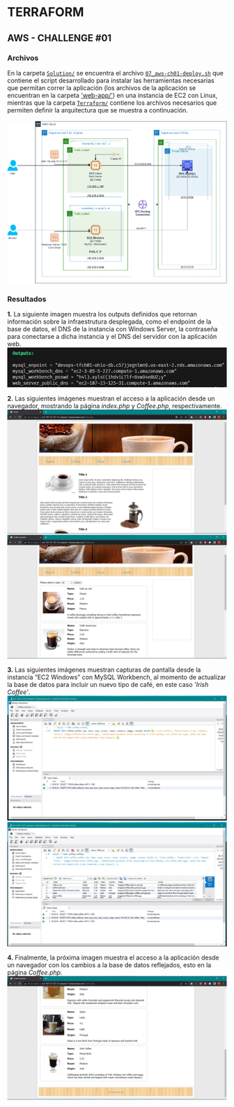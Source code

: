# TERRAFORM

## AWS - CHALLENGE \#01

### Archivos
En la carpeta [`Solution/`](../Solution/) se encuentra el archivo [`07_aws-ch01-deploy.sh`](../Solution/07_aws-ch01-deploy.sh) que contiene el script desarrollado para instalar las herramientas necesarias que permitan correr la aplicación (los archivos de la aplicación se encuentran en la carpeta ['web-app/'](../../../../../6%20-%20AWS/Challenge/Apps/web-app/)) en una instancia de EC2 con Linux, mientras que la carpeta [`Terraform/`](../Solution/Terraform/) contiene los archivos necesarios que permiten definir la arquitectura que se muestra a continuación.
<br /><br />
![](../Problem/Reto01.png)

### Resultados
**1.** La siguiente imagen muestra los outputs definidos que retornan información sobre la infraestrutura desplegada, como el endpoint de la base de datos, el DNS de la instancia con Windows Server, la contraseña para conectarse a dicha instancia y el DNS del servidor con la aplicación web.<br />
![](./images/1-Terraform_Outputs.jpg)

**2.** Las siguientes imágenes muestran el acceso a la aplicación desde un navegador, mostrando la página *index.php* y *Coffee.php*, respectivamente.<br />
![](./images/1-Pagina_Index.jpg)
![](./images/1-Pagina_Coffee.jpg)

**3.** Las siguientes imágenes muestran capturas de pantalla desde la instancia “EC2 Windows” con MySQL Workbench, al momento de actualizar la base de datos para incluir un nuevo tipo de café, en este caso *'Irish Coffee'*.<br />
![](./images/2-Insertar_Cafe.jpg)
![](./images/2-Insertar_Cafe_Result.jpg)

**4.** Finalmente, la próxima imagen muestra el acceso a la aplicación desde un navegador con los cambios a la base de datos reflejados, esto en la página *Coffee.php*.<br />
![](./images/3-Pagina_Coffee_Nuevo_Cafe.jpg)
